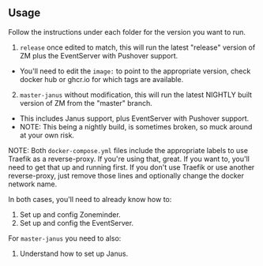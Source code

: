 ## Usage

Follow the instructions under each folder for the version you want to run.

1. `release` once edited to match, this will run the latest "release" version of ZM plus the EventServer with Pushover support.
 - You'll need to edit the `image:` to point to the appropriate version, check docker hub or ghcr.io for which tags are available.
2. `master-janus` without modification, this will run the latest NIGHTLY built version of ZM from the "master" branch.
 - This includes Janus support, plus EventServer with Pushover support.
 - NOTE: This being a nightly build, is sometimes broken, so muck around at your own risk.

NOTE: Both `docker-compose.yml` files include the appropriate labels to use Traefik as a reverse-proxy. If you're using that, great. If you want to, you'll need to get that up and running first.
If you don't use Traefik or use another reverse-proxy, just remove those lines and optionally change the docker network name.

In both cases, you'll need to already know how to:
1. Set up and config Zoneminder.
2. Set up and config the EventServer.

For `master-janus` you need to also:
1. Understand how to set up Janus.
